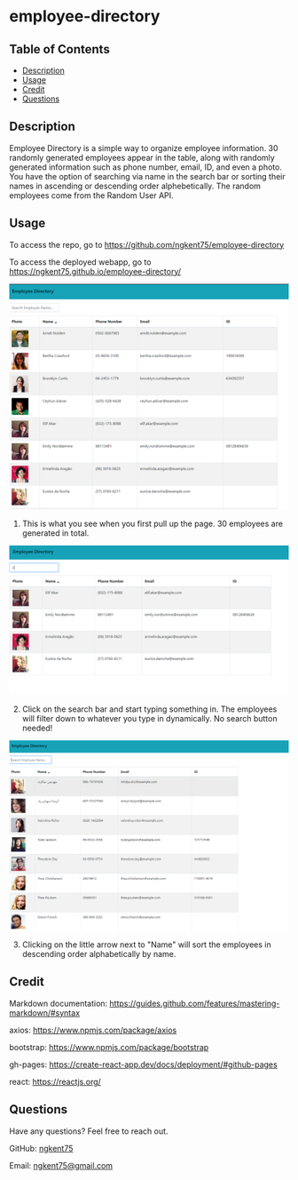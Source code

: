 # employee-directory

## Table of Contents

* [Description](#description)
* [Usage](#usage)
* [Credit](#credit)
* [Questions](#questions)

## Description

Employee Directory is a simple way to organize employee information. 30 randomly generated employees appear in the table, along with randomly generated information such as phone number, email, ID, and even a photo. You have the option of searching via name in the search bar or sorting their names in ascending or descending order alphebetically. The random employees come from the Random User API.


## Usage

To access the repo, go to https://github.com/ngkent75/employee-directory

To access the deployed webapp, go to https://ngkent75.github.io/employee-directory/

![Home](./assets/Home.PNG)

1. This is what you see when you first pull up the page. 30 employees are generated in total.


![Search Function](./assets/Search.PNG)

2. Click on the search bar and start typing something in. The employees will filter down to whatever you type in dynamically. No search button needed!


![Sort](./assets/Desc.PNG)

3. Clicking on the little arrow next to "Name" will sort the employees in descending order alphabetically by name.

## Credit

Markdown documentation: https://guides.github.com/features/mastering-markdown/#syntax

axios: https://www.npmjs.com/package/axios

bootstrap: https://www.npmjs.com/package/bootstrap

gh-pages: https://create-react-app.dev/docs/deployment/#github-pages

react: https://reactjs.org/


## Questions
Have any questions? Feel free to reach out.

GitHub: [ngkent75](https://github.com/ngkent75)

Email: [ngkent75@gmail.com](mailto:ngkent75@gmail.com)